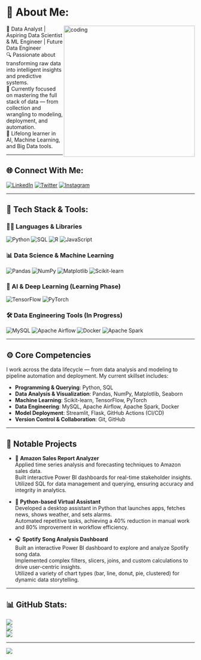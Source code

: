 # 💫 About Me:
<img align="right" alt="coding" width="350" src="https://user-images.githubusercontent.com/69011963/137184767-79a13ec7-1bb3-4341-a6da-3a149c9c159a.gif">

🚀 Data Analyst | Aspiring Data Scientist & ML Engineer | Future Data Engineer  
🔍 Passionate about transforming raw data into intelligent insights and predictive systems.  
🎯 Currently focused on mastering the full stack of data — from collection and wrangling to modeling, deployment, and automation.  
🧠 Lifelong learner in AI, Machine Learning, and Big Data tools.

---

## 🌐 Connect With Me:
[![LinkedIn](https://img.shields.io/badge/LinkedIn-%230077B5.svg?logo=linkedin&logoColor=white)](https://linkedin.com/in/37-mohitkumar) 
[![Twitter](https://img.shields.io/badge/Twitter-%231DA1F2.svg?logo=Twitter&logoColor=white)](https://twitter.com/@mohit10_) 
[![Instagram](https://img.shields.io/badge/Instagram-%23E4405F.svg?logo=Instagram&logoColor=white)](https://instagram.com/mohitmehra._)

---

## 🧰 Tech Stack & Tools:
### 👨‍💻 Languages & Libraries
![Python](https://img.shields.io/badge/Python-%233776AB.svg?style=for-the-badge&logo=python&logoColor=white)
![SQL](https://img.shields.io/badge/SQL-%2307405e.svg?style=for-the-badge&logo=sqlite&logoColor=white)
![R](https://img.shields.io/badge/R-%23276DC3.svg?style=for-the-badge&logo=r&logoColor=white)
![JavaScript](https://img.shields.io/badge/JavaScript-%23323330.svg?style=for-the-badge&logo=javascript&logoColor=%23F7DF1E)

### 📊 Data Science & Machine Learning
![Pandas](https://img.shields.io/badge/Pandas-%23150458.svg?style=for-the-badge&logo=pandas&logoColor=white)
![NumPy](https://img.shields.io/badge/NumPy-%23013243.svg?style=for-the-badge&logo=numpy&logoColor=white)
![Matplotlib](https://img.shields.io/badge/Matplotlib-%230079c1.svg?style=for-the-badge&logo=matplotlib&logoColor=white)
![Scikit-learn](https://img.shields.io/badge/scikit--learn-%23F7931E.svg?style=for-the-badge&logo=scikit-learn&logoColor=white)

### 🤖 AI & Deep Learning (Learning Phase)
![TensorFlow](https://img.shields.io/badge/TensorFlow-%23FF6F00.svg?style=for-the-badge&logo=tensorflow&logoColor=white)
![PyTorch](https://img.shields.io/badge/PyTorch-%23EE4C2C.svg?style=for-the-badge&logo=PyTorch&logoColor=white)

### 🛠️ Data Engineering Tools (In Progress)
![MySQL](https://img.shields.io/badge/MySQL-%2300f.svg?style=for-the-badge&logo=mysql&logoColor=white)
![Apache Airflow](https://img.shields.io/badge/Airflow-%23017CEE.svg?style=for-the-badge&logo=apache-airflow&logoColor=white)
![Docker](https://img.shields.io/badge/Docker-%230db7ed.svg?style=for-the-badge&logo=docker&logoColor=white)
![Apache Spark](https://img.shields.io/badge/Apache%20Spark-%23E25A1C.svg?style=for-the-badge&logo=apachespark&logoColor=white)

---

## ⚙️ Core Competencies

I work across the data lifecycle — from data analysis and modeling to pipeline automation and deployment. My current skillset includes:

- **Programming & Querying**: Python, SQL  
- **Data Analysis & Visualization**: Pandas, NumPy, Matplotlib, Seaborn  
- **Machine Learning**: Scikit-learn, TensorFlow, PyTorch  
- **Data Engineering**: MySQL, Apache Airflow, Apache Spark, Docker  
- **Model Deployment**: Streamlit, Flask, GitHub Actions (CI/CD)  
- **Version Control & Collaboration**: Git, GitHub  


---

## 📂 Notable Projects

- 🛒 **Amazon Sales Report Analyzer**  
  Applied time series analysis and forecasting techniques to Amazon sales data.  
  Built interactive Power BI dashboards for real-time stakeholder insights.  
  Utilized SQL for data management and querying, ensuring accuracy and integrity in analytics.

- 💬 **Python-based Virtual Assistant**  
  Developed a desktop assistant in Python that launches apps, fetches news, shows weather, and sets alarms.  
  Automated repetitive tasks, achieving a 40% reduction in manual work and 80% improvement in workflow efficiency.
 
- 🎧 **Spotify Song Analysis Dashboard**  
  Built an interactive Power BI dashboard to explore and analyze Spotify song data.  
  Implemented complex filters, slicers, joins, and custom calculations to drive user-centric insights.  
  Utilized a variety of chart types (bar, line, donut, pie, clustered) for dynamic data storytelling.

---

## 📊 GitHub Stats:
![](https://github-readme-stats.vercel.app/api?username=shivacode-37&theme=dark&hide_border=false&include_all_commits=false&count_private=false)<br/>
![](https://github-readme-streak-stats.herokuapp.com/?user=shivacode-37&theme=dark&hide_border=false)<br/>
![](https://github-readme-stats.vercel.app/api/top-langs/?username=shivacode-37&theme=dark&hide_border=false&layout=compact)

---

[![](https://visitcount.itsvg.in/api?id=shivacode-37&icon=0&color=0)](https://visitcount.itsvg.in)

<!-- Created and customized by ChatGPT & GPRM (https://gprm.itsvg.in) -->

